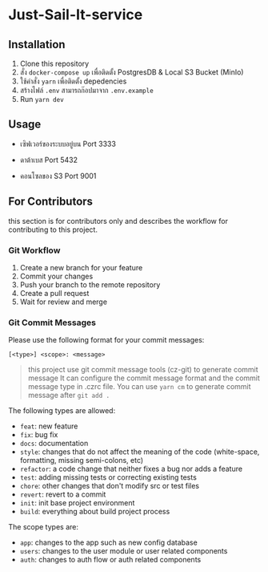 # Just-Sail-It-service

## Installation

1. Clone this repository
2. สั่ง `docker-compose up` เพื่อติดตั้ง PostgresDB & Local S3 Bucket (MinIo)
3. ใช้คำสั่ง `yarn` เพื่อติดตั้ง depedencies
4. สร้างไฟล์ `.env` สามารถก๊อปมาจาก `.env.example` 
6. Run `yarn dev` 

## Usage
- เซิฟเวอร์ของระบบอยู่บน Port 3333

- ดาต้าเบส Port 5432

- คอนโซลของ S3 Port 9001

## For Contributors

this section is for contributors only and describes the workflow for contributing to this project.

### Git Workflow

1. Create a new branch for your feature
2. Commit your changes
3. Push your branch to the remote repository
4. Create a pull request
5. Wait for review and merge

### Git Commit Messages

Please use the following format for your commit messages:

```
[<type>] <scope>: <message>
```

> this project use git commit message tools (cz-git) to generate commit message It can configure the commit message format and the commit message type in .czrc file. You can use `yarn cm` to generate commit message after `git add .`

The following types are allowed:

- `feat`: new feature
- `fix`: bug fix
- `docs`: documentation
- `style`: changes that do not affect the meaning of the code (white-space, formatting, missing semi-colons, etc)
- `refactor`: a code change that neither fixes a bug nor adds a feature
- `test`: adding missing tests or correcting existing tests
- `chore`: other changes that don't modify src or test files
- `revert`: revert to a commit
- `init`:  init base project environment
- `build`: everything about build project process

The scope types are:

- `app`: changes to the app such as new config database
- `users`: changes to the user module or user related components
- `auth`: changes to auth flow or auth related components


